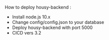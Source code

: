 How to deploy housy-backend :
- Install node.js 10.x
- Change config/config.json to your database
- Deploy housy-backend with port 5000
- CICD vers 3.2
